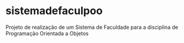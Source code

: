 # sistemadefaculpoo
Projeto de realização de um Sistema de Faculdade para a disciplina de Programação Orientada a Objetos
